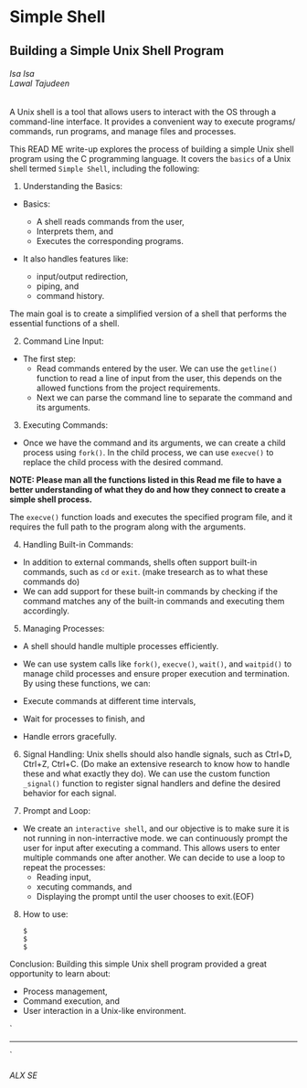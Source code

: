 <h1> Simple Shell </h1>

<h2> Building a Simple Unix Shell Program</h2>

<h6>Isa Isa </br> Lawal Tajudeen</h6>

A Unix shell is a tool that allows users to interact with the OS through a command-line interface.
It provides a convenient way to execute programs/ commands, run programs, and manage files and processes.

This READ ME write-up explores the process of building a simple Unix shell program using the C programming language.
It covers the `basics` of a Unix shell termed `Simple Shell`, including the following:


1. Understanding the Basics:
- Basics:

	+ A shell reads commands from the user,
	+ Interprets them, and
	+ Executes the corresponding programs.

- It also handles features like:

	+ input/output redirection,
	+ piping, and
	+ command history.

The main goal is to create a simplified version of a shell that performs the essential functions of a shell.


2. Command Line Input:
- The first step:
	+ Read commands entered by the user.
		We can use the `getline()` function to read a line of input from the user, this depends on the allowed functions from the project requirements.
	+ Next we can parse the command line to separate the command and its arguments.


3. Executing Commands:
- Once we have the command and its arguments, we can create a child process using `fork()`.
In the child process, we can use `execve()` to replace the child process with the desired command.

<b>NOTE: Please man all the functions listed in this Read me file to have a better understanding of what they do and how they connect to create a simple shell process.</b>

The `execve()` function loads and executes the specified program file, and it requires the full path to the program along with the arguments.

4. Handling Built-in Commands:
- In addition to external commands, shells often support built-in commands, such as `cd` or `exit`. (make tresearch as to what these commands do)
- We can add support for these built-in commands by checking if the command matches any of the built-in commands and executing them accordingly.


5. Managing Processes:
- A shell should handle multiple processes efficiently.
- We can use system calls like `fork()`, `execve()`, `wait()`, and `waitpid()` to manage child processes and ensure proper execution and termination.
By using these functions, we can:

- Execute commands at different time intervals,
- Wait for processes to finish, and
- Handle errors gracefully.

6. Signal Handling:
Unix shells should also handle signals, such as Ctrl+D, Ctrl+Z, Ctrl+C. (Do make an extensive research to know how to handle these and what exactly they do).
We can use the custom function `_signal()` function to register signal handlers and define the desired behavior for each signal.

7. Prompt and Loop:
- We create an `interactive shell`, and our objective is to make sure it is not running in non-interractive mode. we can continuously prompt the user for input after executing a command.
This allows users to enter multiple commands one after another.
We can decide to use a loop to repeat the processes:
	- Reading input,
	- xecuting commands, and
	- Displaying the prompt
	until the user chooses to exit.(EOF)

8. How to use:
   ```
   $
   $
   $
   ```

Conclusion:
Building this simple Unix shell program provided a great opportunity to learn about:
- Process management,
- Command execution, and
- User interaction
in a Unix-like environment.

`
***********************************************************************************
`
<h6>ALX SE</h6>
